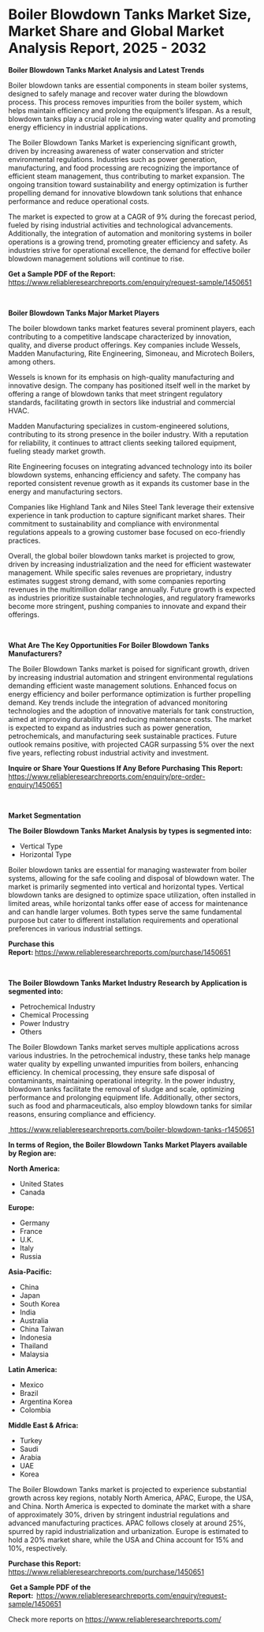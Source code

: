 <p><h1>Boiler Blowdown Tanks Market Size, Market Share and Global Market Analysis Report, 2025 - 2032</h1></p><p><strong>Boiler Blowdown Tanks Market Analysis and Latest Trends</strong></p>
<p><p>Boiler blowdown tanks are essential components in steam boiler systems, designed to safely manage and recover water during the blowdown process. This process removes impurities from the boiler system, which helps maintain efficiency and prolong the equipment’s lifespan. As a result, blowdown tanks play a crucial role in improving water quality and promoting energy efficiency in industrial applications.</p><p>The Boiler Blowdown Tanks Market is experiencing significant growth, driven by increasing awareness of water conservation and stricter environmental regulations. Industries such as power generation, manufacturing, and food processing are recognizing the importance of efficient steam management, thus contributing to market expansion. The ongoing transition toward sustainability and energy optimization is further propelling demand for innovative blowdown tank solutions that enhance performance and reduce operational costs.</p><p>The market is expected to grow at a CAGR of 9% during the forecast period, fueled by rising industrial activities and technological advancements. Additionally, the integration of automation and monitoring systems in boiler operations is a growing trend, promoting greater efficiency and safety. As industries strive for operational excellence, the demand for effective boiler blowdown management solutions will continue to rise.</p></p>
<p><strong>Get a Sample PDF of the Report:&nbsp;</strong> <a href="https://www.reliableresearchreports.com/enquiry/request-sample/1450651?utm_campaign=2252&utm_medium=2&utm_source=Github&utm_content=ia&utm_term=21022025&utm_id=boiler-blowdown-tanks">https://www.reliableresearchreports.com/enquiry/request-sample/1450651</a></p>
<p>&nbsp;</p>
<p><strong>Boiler Blowdown Tanks Major Market Players</strong></p>
<p><p>The boiler blowdown tanks market features several prominent players, each contributing to a competitive landscape characterized by innovation, quality, and diverse product offerings. Key companies include Wessels, Madden Manufacturing, Rite Engineering, Simoneau, and Microtech Boilers, among others.</p><p>Wessels is known for its emphasis on high-quality manufacturing and innovative design. The company has positioned itself well in the market by offering a range of blowdown tanks that meet stringent regulatory standards, facilitating growth in sectors like industrial and commercial HVAC.</p><p>Madden Manufacturing specializes in custom-engineered solutions, contributing to its strong presence in the boiler industry. With a reputation for reliability, it continues to attract clients seeking tailored equipment, fueling steady market growth.</p><p>Rite Engineering focuses on integrating advanced technology into its boiler blowdown systems, enhancing efficiency and safety. The company has reported consistent revenue growth as it expands its customer base in the energy and manufacturing sectors.</p><p>Companies like Highland Tank and Niles Steel Tank leverage their extensive experience in tank production to capture significant market shares. Their commitment to sustainability and compliance with environmental regulations appeals to a growing customer base focused on eco-friendly practices.</p><p>Overall, the global boiler blowdown tanks market is projected to grow, driven by increasing industrialization and the need for efficient wastewater management. While specific sales revenues are proprietary, industry estimates suggest strong demand, with some companies reporting revenues in the multimillion dollar range annually. Future growth is expected as industries prioritize sustainable technologies, and regulatory frameworks become more stringent, pushing companies to innovate and expand their offerings.</p></p>
<p>&nbsp;</p>
<p><strong>What Are The Key Opportunities For Boiler Blowdown Tanks Manufacturers?</strong></p>
<p><p>The Boiler Blowdown Tanks market is poised for significant growth, driven by increasing industrial automation and stringent environmental regulations demanding efficient waste management solutions. Enhanced focus on energy efficiency and boiler performance optimization is further propelling demand. Key trends include the integration of advanced monitoring technologies and the adoption of innovative materials for tank construction, aimed at improving durability and reducing maintenance costs. The market is expected to expand as industries such as power generation, petrochemicals, and manufacturing seek sustainable practices. Future outlook remains positive, with projected CAGR surpassing 5% over the next five years, reflecting robust industrial activity and investment.</p></p>
<p><strong>Inquire or Share Your Questions If Any Before Purchasing This Report:</strong> <a href="https://www.reliableresearchreports.com/enquiry/pre-order-enquiry/1450651?utm_campaign=2252&utm_medium=2&utm_source=Github&utm_content=ia&utm_term=21022025&utm_id=boiler-blowdown-tanks">https://www.reliableresearchreports.com/enquiry/pre-order-enquiry/1450651</a></p>
<p>&nbsp;</p>
<p><strong>Market Segmentation</strong></p>
<p><strong>The Boiler Blowdown Tanks Market Analysis by types is segmented into:</strong></p>
<p><ul><li>Vertical Type</li><li>Horizontal Type</li></ul></p>
<p><p>Boiler blowdown tanks are essential for managing wastewater from boiler systems, allowing for the safe cooling and disposal of blowdown water. The market is primarily segmented into vertical and horizontal types. Vertical blowdown tanks are designed to optimize space utilization, often installed in limited areas, while horizontal tanks offer ease of access for maintenance and can handle larger volumes. Both types serve the same fundamental purpose but cater to different installation requirements and operational preferences in various industrial settings.</p></p>
<p><strong>Purchase this Report:&nbsp;</strong><a href="https://www.reliableresearchreports.com/purchase/1450651?utm_campaign=2252&utm_medium=2&utm_source=Github&utm_content=ia&utm_term=21022025&utm_id=boiler-blowdown-tanks">https://www.reliableresearchreports.com/purchase/1450651</a></p>
<p>&nbsp;</p>
<p><strong>The Boiler Blowdown Tanks Market Industry Research by Application is segmented into:</strong></p>
<p><ul><li>Petrochemical Industry</li><li>Chemical Processing</li><li>Power Industry</li><li>Others</li></ul></p>
<p><p>The Boiler Blowdown Tanks market serves multiple applications across various industries. In the petrochemical industry, these tanks help manage water quality by expelling unwanted impurities from boilers, enhancing efficiency. In chemical processing, they ensure safe disposal of contaminants, maintaining operational integrity. In the power industry, blowdown tanks facilitate the removal of sludge and scale, optimizing performance and prolonging equipment life. Additionally, other sectors, such as food and pharmaceuticals, also employ blowdown tanks for similar reasons, ensuring compliance and efficiency.</p></p>
<p><a href="https://www.reliableresearchreports.com/boiler-blowdown-tanks-r1450651?utm_campaign=2252&utm_medium=2&utm_source=Github&utm_content=ia&utm_term=21022025&utm_id=boiler-blowdown-tanks">&nbsp;https://www.reliableresearchreports.com/boiler-blowdown-tanks-r1450651</a></p>
<p><strong>In terms of Region, the Boiler Blowdown Tanks Market Players available by Region are:</strong></p>
<p>
    <p> <strong> North America: </strong>
        <ul>
            <li>United States</li>
            <li>Canada</li>
        </ul>
        </p> 
    <p> <strong> Europe: </strong>
        <ul>
            <li>Germany</li>
            <li>France</li>
            <li>U.K.</li>
            <li>Italy</li>
            <li>Russia</li>
        </ul>
        </p> 
    <p> <strong> Asia-Pacific: </strong>
        <ul>
            <li>China</li>
            <li>Japan</li>
            <li>South Korea</li>
            <li>India</li>
            <li>Australia</li>
            <li>China Taiwan</li>
            <li>Indonesia</li>
            <li>Thailand</li>
            <li>Malaysia</li>
        </ul>
        </p> 
    <p> <strong> Latin America: </strong>
        <ul>
            <li>Mexico</li>
            <li>Brazil</li>
            <li>Argentina Korea</li>
            <li>Colombia</li>
        </ul>
        </p> 
    <p> <strong> Middle East & Africa: </strong>
        <ul>
            <li>Turkey</li>
            <li>Saudi</li>
            <li>Arabia</li>
            <li>UAE</li>
            <li>Korea</li>
        </ul>
    </p>
    </p>
<p><p>The Boiler Blowdown Tanks market is projected to experience substantial growth across key regions, notably North America, APAC, Europe, the USA, and China. North America is expected to dominate the market with a share of approximately 30%, driven by stringent industrial regulations and advanced manufacturing practices. APAC follows closely at around 25%, spurred by rapid industrialization and urbanization. Europe is estimated to hold a 20% market share, while the USA and China account for 15% and 10%, respectively.</p></p>
<p><strong>Purchase this Report: </strong><a href="https://www.reliableresearchreports.com/purchase/1450651?utm_campaign=2252&utm_medium=2&utm_source=Github&utm_content=ia&utm_term=21022025&utm_id=boiler-blowdown-tanks">https://www.reliableresearchreports.com/purchase/1450651</a></p>
<p>&nbsp;<strong>Get a Sample PDF of the Report:&nbsp;&nbsp;</strong><a href="https://www.reliableresearchreports.com/enquiry/request-sample/1450651?utm_campaign=2252&utm_medium=2&utm_source=Github&utm_content=ia&utm_term=21022025&utm_id=boiler-blowdown-tanks">https://www.reliableresearchreports.com/enquiry/request-sample/1450651</a></p>
<p><strong></strong></p>
<p>Check more reports on <a href="https://www.reliableresearchreports.com/?utm_campaign=2252&utm_medium=2&utm_source=Github&utm_content=ia&utm_term=21022025&utm_id=boiler-blowdown-tanks">https://www.reliableresearchreports.com/</a></p>